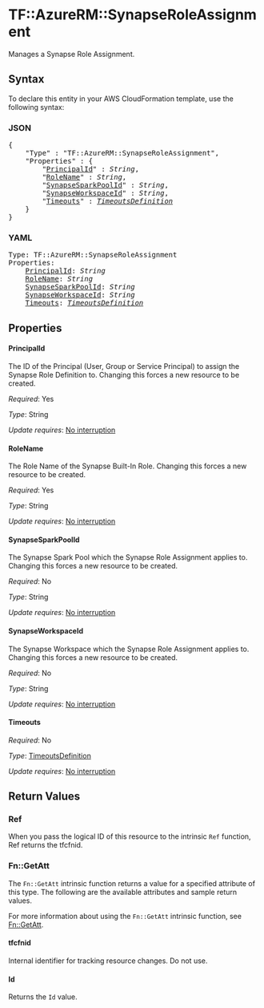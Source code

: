 # TF::AzureRM::SynapseRoleAssignment

Manages a Synapse Role Assignment.

## Syntax

To declare this entity in your AWS CloudFormation template, use the following syntax:

### JSON

<pre>
{
    "Type" : "TF::AzureRM::SynapseRoleAssignment",
    "Properties" : {
        "<a href="#principalid" title="PrincipalId">PrincipalId</a>" : <i>String</i>,
        "<a href="#rolename" title="RoleName">RoleName</a>" : <i>String</i>,
        "<a href="#synapsesparkpoolid" title="SynapseSparkPoolId">SynapseSparkPoolId</a>" : <i>String</i>,
        "<a href="#synapseworkspaceid" title="SynapseWorkspaceId">SynapseWorkspaceId</a>" : <i>String</i>,
        "<a href="#timeouts" title="Timeouts">Timeouts</a>" : <i><a href="timeoutsdefinition.md">TimeoutsDefinition</a></i>
    }
}
</pre>

### YAML

<pre>
Type: TF::AzureRM::SynapseRoleAssignment
Properties:
    <a href="#principalid" title="PrincipalId">PrincipalId</a>: <i>String</i>
    <a href="#rolename" title="RoleName">RoleName</a>: <i>String</i>
    <a href="#synapsesparkpoolid" title="SynapseSparkPoolId">SynapseSparkPoolId</a>: <i>String</i>
    <a href="#synapseworkspaceid" title="SynapseWorkspaceId">SynapseWorkspaceId</a>: <i>String</i>
    <a href="#timeouts" title="Timeouts">Timeouts</a>: <i><a href="timeoutsdefinition.md">TimeoutsDefinition</a></i>
</pre>

## Properties

#### PrincipalId

The ID of the Principal (User, Group or Service Principal) to assign the Synapse Role Definition to. Changing this forces a new resource to be created.

_Required_: Yes

_Type_: String

_Update requires_: [No interruption](https://docs.aws.amazon.com/AWSCloudFormation/latest/UserGuide/using-cfn-updating-stacks-update-behaviors.html#update-no-interrupt)

#### RoleName

The Role Name of the Synapse Built-In Role. Changing this forces a new resource to be created.

_Required_: Yes

_Type_: String

_Update requires_: [No interruption](https://docs.aws.amazon.com/AWSCloudFormation/latest/UserGuide/using-cfn-updating-stacks-update-behaviors.html#update-no-interrupt)

#### SynapseSparkPoolId

The Synapse Spark Pool which the Synapse Role Assignment applies to. Changing this forces a new resource to be created.

_Required_: No

_Type_: String

_Update requires_: [No interruption](https://docs.aws.amazon.com/AWSCloudFormation/latest/UserGuide/using-cfn-updating-stacks-update-behaviors.html#update-no-interrupt)

#### SynapseWorkspaceId

The Synapse Workspace which the Synapse Role Assignment applies to. Changing this forces a new resource to be created.

_Required_: No

_Type_: String

_Update requires_: [No interruption](https://docs.aws.amazon.com/AWSCloudFormation/latest/UserGuide/using-cfn-updating-stacks-update-behaviors.html#update-no-interrupt)

#### Timeouts

_Required_: No

_Type_: <a href="timeoutsdefinition.md">TimeoutsDefinition</a>

_Update requires_: [No interruption](https://docs.aws.amazon.com/AWSCloudFormation/latest/UserGuide/using-cfn-updating-stacks-update-behaviors.html#update-no-interrupt)

## Return Values

### Ref

When you pass the logical ID of this resource to the intrinsic `Ref` function, Ref returns the tfcfnid.

### Fn::GetAtt

The `Fn::GetAtt` intrinsic function returns a value for a specified attribute of this type. The following are the available attributes and sample return values.

For more information about using the `Fn::GetAtt` intrinsic function, see [Fn::GetAtt](https://docs.aws.amazon.com/AWSCloudFormation/latest/UserGuide/intrinsic-function-reference-getatt.html).

#### tfcfnid

Internal identifier for tracking resource changes. Do not use.

#### Id

Returns the <code>Id</code> value.

